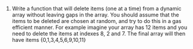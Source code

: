 1. Write a function that will delete items (one at a
time) from a dynamic array without leaving
gaps in the array. You should assume that the
items to be deleted are chosen at random, and
try to do this in a gas efficient manner.
For example imagine your array has 12 items
and you need to delete the items at indexes 8,
2 and 7.
The final array will then have items
{0,1,3,4,5,6,9,10,11}